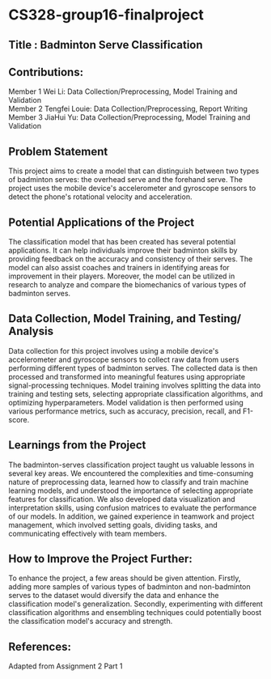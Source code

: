 # CS328-group16-finalproject

## Title : Badminton Serve Classification

## Contributions: 
Member 1 Wei Li: Data Collection/Preprocessing, Model Training and Validation  
Member 2 Tengfei Louie: Data Collection/Preprocessing, Report Writing  
Member 3 JiaHui Yu: Data Collection/Preprocessing, Model Training and Validation


## Problem Statement
This project aims to create a model that can distinguish between two types of badminton serves: the overhead serve and the forehand serve. The project uses the mobile device's accelerometer and gyroscope sensors to detect the phone's rotational velocity and acceleration. 

## Potential Applications of the Project
The classification model that has been created has several potential applications. It can help individuals improve their badminton skills by providing feedback on the accuracy and consistency of their serves. The model can also assist coaches and trainers in identifying areas for improvement in their players. Moreover, the model can be utilized in research to analyze and compare the biomechanics of various types of badminton serves. 

## Data Collection, Model Training, and Testing/ Analysis
Data collection for this project involves using a mobile device's accelerometer and gyroscope sensors to collect raw data from users performing different types of badminton serves. The collected data is then processed and transformed into meaningful features using appropriate signal-processing techniques. Model training involves splitting the data into training and testing sets, selecting appropriate classification algorithms, and optimizing hyperparameters. Model validation is then performed using various performance metrics, such as accuracy, precision, recall, and F1-score. 

## Learnings from the Project
The badminton-serves classification project taught us valuable lessons in several key areas. We encountered the complexities and time-consuming nature of preprocessing data, learned how to classify and train machine learning models, and understood the importance of selecting appropriate features for classification. We also developed data visualization and interpretation skills, using confusion matrices to evaluate the performance of our models. In addition, we gained experience in teamwork and project management, which involved setting goals, dividing tasks, and communicating effectively with team members. 

## How to Improve the Project Further:
To enhance the project, a few areas should be given attention. Firstly, adding more samples of various types of badminton and non-badminton serves to the dataset would diversify the data and enhance the classification model's generalization. Secondly, experimenting with different classification algorithms and ensembling techniques could potentially boost the classification model's accuracy and strength.

## References:
Adapted from Assignment 2 Part 1
